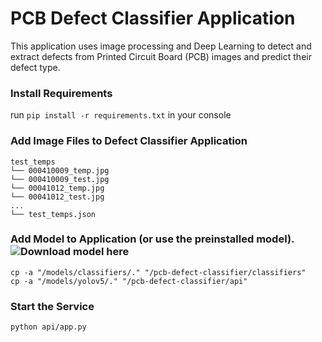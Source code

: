 # PCB Defect Classifier Application

This application uses image processing and Deep Learning to detect and extract defects from Printed Circuit Board (PCB) images and predict their defect type. 

### Install Requirements

run `pip install -r requirements.txt` in your console

### Add Image Files to Defect Classifier Application

    test_temps
    └── 000410009_temp.jpg
    └── 000410009_test.jpg
    └── 00041012_temp.jpg
    └── 00041012_test.jpg
    ...
    └── test_temps.json

### Add Model to Application (or use the preinstalled model). ![Download model here](https://drive.google.com/drive/folders/1LR7WVbInLAOfKNVAUf0sT41khzC0LNw2?usp=sharing)

    
    cp -a "/models/classifiers/." "/pcb-defect-classifier/classifiers"
    cp -a "/models/yolov5/." "/pcb-defect-classifier/api"

### Start the Service

    python api/app.py
